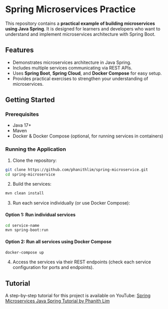 # Spring Microservices Practice

This repository contains a **practical example of building microservices using Java Spring**. It is designed for learners and developers who want to understand and implement microservices architecture with Spring Boot.

## Features

* Demonstrates microservices architecture in Java Spring.
* Includes multiple services communicating via REST APIs.
* Uses **Spring Boot**, **Spring Cloud**, and **Docker Compose** for easy setup.
* Provides practical exercises to strengthen your understanding of microservices.

## Getting Started

### Prerequisites

* Java 17+
* Maven
* Docker & Docker Compose (optional, for running services in containers)

### Running the Application

1. Clone the repository:

```bash
git clone https://github.com/phanithlim/spring-microservice.git
cd spring-microservice
```

2. Build the services:

```bash
mvn clean install
```

3. Run each service individually (or use Docker Compose):

#### Option 1: Run individual services

```bash
cd service-name
mvn spring-boot:run
```

#### Option 2: Run all services using Docker Compose

```bash
docker-compose up
```

4. Access the services via their REST endpoints (check each service configuration for ports and endpoints).

## Tutorial

A step-by-step tutorial for this project is available on YouTube:
[Spring Microservices Java Spring Tutorial by Phanith Lim](https://www.youtube.com/watch?v=jdeSV0GRvwI&t=19605s)
